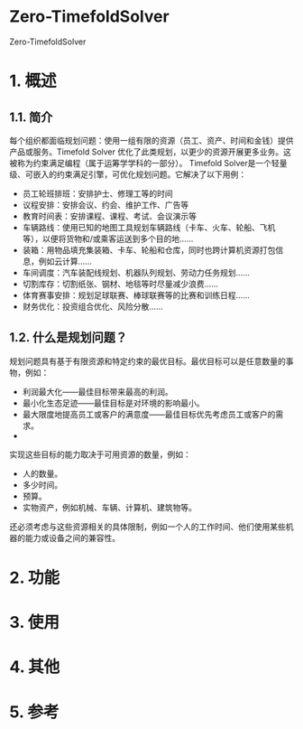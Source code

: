 # Zero-TimefoldSolver
Zero-TimefoldSolver

# 1. 概述
## 1.1. 简介
每个组织都面临规划问题：使用一组有限的资源（员工、资产、时间和金钱）提供产品或服务。Timefold Solver 优化了此类规划，以更少的资源开展更多业务。这被称为约束满足编程（属于运筹学学科的一部分）。
Timefold Solver是一个轻量级、可嵌入的约束满足引擎，可优化规划问题。它解决了以下用例：
- 员工轮班排班：安排护士、修理工等的时间
- 议程安排：安排会议、约会、维护工作、广告等
- 教育时间表：安排课程、课程、考试、会议演示等
- 车辆路线：使用已知的地图工具规划车辆路线（卡车、火车、轮船、飞机等），以便将货物和/或乘客运送到多个目的地……
- 装箱：用物品填充集装箱、卡车、轮船和仓库，同时也跨计算机资源打包信息，例如云计算……
- 车间调度：汽车装配线规划、机器队列规划、劳动力任务规划……
- 切割库存：切割纸张、钢材、地毯等时尽量减少浪费……
- 体育赛事安排：规划足球联赛、棒球联赛等的比赛和训练日程……
- 财务优化：投资组合优化、风险分散……
## 1.2. 什么是规划问题？
规划问题具有基于有限资源和特定约束的最优目标。最优目标可以是任意数量的事物，例如：
- 利润最大化——最佳目标带来最高的利润。
- 最小化生态足迹——最佳目标是对环境的影响最小。
- 最大限度地提高员工或客户的满意度——最佳目标优先考虑员工或客户的需求。
- 
实现这些目标的能力取决于可用资源的数量，例如：
- 人的数量。
- 多少时间。
- 预算。
- 实物资产，例如机械、车辆、计算机、建筑物等。

还必须考虑与这些资源相关的具体限制，例如一个人的工作时间、他们使用某些机器的能力或设备之间的兼容性。

# 2. 功能

# 3. 使用

# 4. 其他

# 5. 参考
